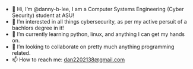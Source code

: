 - 👋 Hi, I’m @danny-b-lee, I am a Computer Systems Engineering (Cyber Security) student at ASU!
- 👀 I’m interested in all things cybersecurity, as per my active persuit of a bachlors degree in it!
- 🌱 I’m currently learning python, linux, and anything I can get my hands on.
- 💞️ I’m looking to collaborate on pretty much anything programming related.
- 📫 How to reach me: dan2202138@gmail.com

<!---
danny-b-lee/danny-b-lee is a ✨ special ✨ repository because its `README.md` (this file) appears on your GitHub profile.
You can click the Preview link to take a look at your changes.
--->
